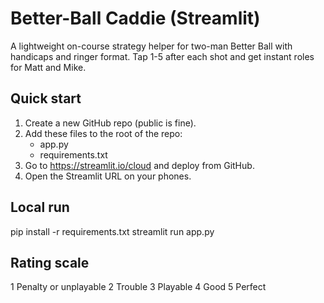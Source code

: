 # Better-Ball Caddie (Streamlit)

A lightweight on-course strategy helper for two-man Better Ball with handicaps and ringer format. Tap 1-5 after each shot and get instant roles for Matt and Mike.

## Quick start

1. Create a new GitHub repo (public is fine).
2. Add these files to the root of the repo:
   - app.py
   - requirements.txt
3. Go to https://streamlit.io/cloud and deploy from GitHub.
4. Open the Streamlit URL on your phones.

## Local run

pip install -r requirements.txt
streamlit run app.py

## Rating scale

1 Penalty or unplayable
2 Trouble
3 Playable
4 Good
5 Perfect
